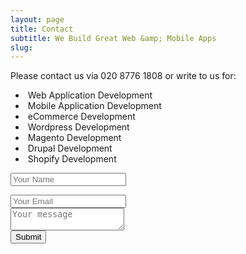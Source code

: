 ```yaml
---
layout: page
title: Contact
subtitle: We Build Great Web &amp; Mobile Apps
slug:
---
```

<div class="row">
    <div class="col-sm-4">Please contact us via 020 8776 1808 or write to us for:
    	<ul>
    	<li><i class="fa fa-check fa-1x"></i>&nbsp;Web Application Development</li>
    	<li><i class="fa fa-check fa-1x"></i>&nbsp;Mobile Application Development</li>
    	<li><i class="fa fa-check fa-1x"></i>&nbsp;eCommerce Development</li>
    	<li><i class="fa fa-check fa-1x"></i>&nbsp;Wordpress Development</li>
    	<li><i class="fa fa-check fa-1x"></i>&nbsp;Magento Development</li>
    	<li><i class="fa fa-check fa-1x"></i>&nbsp;Drupal Development</li>
    	<li><i class="fa fa-check fa-1x"></i>&nbsp;Shopify Development</li>
    </ul>
    </div>
    <div class="col-sm-8"><div class="form-group">
    	<form role="form" id="contactForm" method="POST">
    <input type="text" name="name" placeholder="Your Name">
</div>
<div class="form-group">
    <input type="email" name="_replyto" placeholder="Your Email">
</div>
<div class="form-group">
    <textarea name="message" placeholder="Your message" placeholder="Your Message"></textarea>
</div>
    <button type="submit" value="Send" class = "btn btn-default">Submit</button>
    <input type="text" name="_gotcha" style="display:none" />
    <input type="hidden" name="_next" value="//newaspectmedia.com" />
</form>
</div>
</div>


